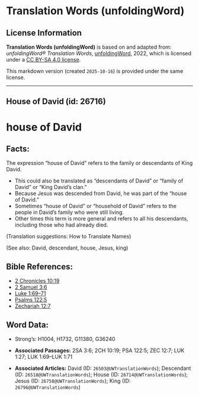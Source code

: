 # Translation Words (unfoldingWord)

## License Information

**Translation Words (unfoldingWord)** is based on and adapted from: _unfoldingWord® Translation Words_, [unfoldingWord](https://unfoldingword.org/utw), 2022, which is licensed under a [CC BY-SA 4.0 license](https://creativecommons.org/licenses/by-sa/4.0/legalcode.en).

This markdown version (created `2025-10-16`) is provided under the same license.



--------------------------------

## House of David (id: 26716)

house of David
==============

Facts:
------

The expression “house of David” refers to the family or descendants of King David.

* This could also be translated as “descendants of David” or “family of David” or “King David’s clan.”
* Because Jesus was descended from David, he was part of the “house of David.”
* Sometimes “house of David” or “household of David” refers to the people in David’s family who were still living.
* Other times this term is more general and refers to all his descendants, including those who had already died.

(Translation suggestions: How to Translate Names)

(See also: David, descendant, house, Jesus, king)

Bible References:
-----------------

* [2 Chronicles 10:19](https://ref.ly/2Chr10:19)
* [2 Samuel 3:6](https://ref.ly/2Sam3:6)
* [Luke 1:69–71](https://ref.ly/Luke1:69-Luke1:71)
* [Psalms 122:5](https://ref.ly/Ps122:5)
* [Zechariah 12:7](https://ref.ly/Zech12:7)

Word Data:
----------

* Strong’s: H1004, H1732, G11380, G36240

* **Associated Passages:** 2SA 3:6; 2CH 10:19; PSA 122:5; ZEC 12:7; LUK 1:27; LUK 1:69–LUK 1:71
* **Associated Articles:** David (ID: `26503@UWTranslationWords`); Descendant (ID: `26518@UWTranslationWords`); House (ID: `26714@UWTranslationWords`); Jesus (ID: `26758@UWTranslationWords`); King (ID: `26796@UWTranslationWords`)

